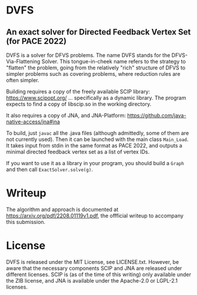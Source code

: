 # DVFS
## An exact solver for Directed Feedback Vertex Set (for PACE 2022)
DVFS is a solver for DFVS problems. The name DVFS stands for the DFVS-Via-Flattening Solver. This tongue-in-cheek name
refers to the strategy to "flatten" the problem, going from the relatively "rich" structure of DFVS to simpler problems
such as covering problems, where reduction rules are often simpler.

Building requires a copy of the freely available SCIP library: https://www.scipopt.org/
... specifically as a dynamic library. The program expects to find a copy of libscip.so in the working directory.

It also requires a copy of JNA, and JNA-Platform: https://github.com/java-native-access/jna#jna

To build, just `javac` all the .java files (although admittedly, some of them are not currently used).
Then it can be launched with the main class `Main_Load`. It takes input from stdin in the same format
as PACE 2022, and outputs a minimal directed feedback vertex set as a list of vertex IDs.

If you want to use it as a library in your program, you should build a `Graph` and then call `ExactSolver.solve(g)`.

# Writeup

The algorithm and approach is documented at https://arxiv.org/pdf/2208.01119v1.pdf, the offficial writeup to accompany this submission.

# License

DVFS is released under the MIT License, see LICENSE.txt. However, be aware that the necessary components
SCIP and JNA are released under different licenses. SCIP is (as of the time of this writing) only available
under the ZIB license, and JNA is available under the Apache-2.0 or LGPL-2.1 licenses.
